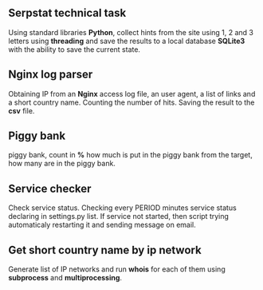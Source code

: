 ## Serpstat technical task

Using standard libraries **Python**, collect hints from the site using 1, 2 and 3 letters using **threading** and save the results to a local database **SQLite3** with the ability to save the current state.

## Nginx log parser

Obtaining IP from an **Nginx** access log file, an user agent, a list of links and a short country name. Counting the number of hits. Saving the result to the **csv** file.

## Piggy bank

piggy bank, count in **%** how much is put in the piggy bank from the target, how many are in the piggy bank.

## Service checker

Check service status.
Checking every PERIOD minutes service status declaring in settings.py list.
If service not started, then script trying automaticaly restarting it
and sending message on email.

## Get short country name by ip network

Generate list of IP networks and run **whois** for each of them using **subprocess** and **multiprocessing**.
